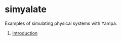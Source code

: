 simyalate
=========

Examples of simulating physical systems with Yampa.

 1. [Introduction](./Introduction.lhs)
